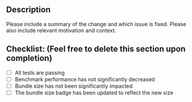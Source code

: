 <!--

For more information on any of the below, please see our Contributing guidelines:
https://github.com/FormidableLabs/react-fast-compare/blob/master/CONTRIBUTING.md#before-submitting-a-pr

-->

## Description

Please include a summary of the change and which issue is fixed. Please also include relevant motivation and context.

## Checklist: (Feel free to delete this section upon completion)

- [ ] All tests are passing
- [ ] Benchmark performance has not significantly decreased
- [ ] Bundle size has not been significantly impacted
- [ ] The bundle size badge has been updated to reflect the new size
